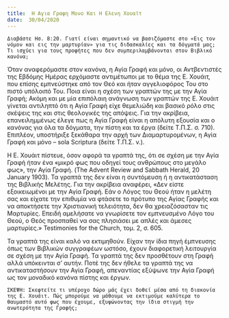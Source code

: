 ```yaml
---
title:  Η Αγια Γραφη Μονο Και Η Ελενη Χουαϊτ
date:  30/04/2020
---
```


`Διαβάστε Ησ. 8:20. Γιατί είναι σημαντικό να βασιζόμαστε στο «Εις τον νόμον και εις την μαρτυρίαν» για τις διδασκαλίες και τα δόγματά μας; Τι ισχύει για τους προφήτες που δεν συμπεριλαμβάνονται στον Βιβλικό κανόνα;`

Όταν αναφερόμαστε στον κανόνα, η Αγία Γραφή και μόνο, οι Αντβεντιστές της Εβδόμης Ημέρας ερχόμαστε αντιμέτωποι με το θέμα της Ε. Χουάιτ, που επίσης εμπνεύστηκε από τον Θεό και ήταν αγγελιοφόρος Του στο πιστό υπόλοιπό Του. Ποια είναι η σχέση των γραπτών της με την Αγία Γραφή; Ακόμη και με μία επιπόλαιη ανάγνωση των γραπτών της Ε. Χουάιτ γίνεται αντιληπτό ότι η Αγία Γραφή είχε θεμελιώδη και βασικό ρόλο στις σκέψεις της και στις θεολογικές της απόψεις. Για την ακρίβεια, επανειλημμένως έλεγε πως η Αγία Γραφή είναι η απόλυτη εξουσία και ο κανόνας για όλα τα δόγματα, την πίστη και τα έργα (δείτε Τ.Π.Σ. σ. 710). Επιπλέον, υποστήριξε ξεκάθαρα την αρχή των Διαμαρτυρομένων, η Αγία Γραφή και μόνο – sola Scriptura (δείτε Τ.Π.Σ. v.).

Η Ε. Χουάιτ πίστευε, όσον αφορά τα γραπτά της, ότι σε σχέση με την Αγία Γραφή ήταν ένα «μικρό φως που οδηγεί τους ανθρώπους στο μεγάλο φως», την Αγία Γραφή. (The Advent Review and Sabbath Herald, 20 January 1903). Τα γραπτά της δεν είναι η συντόμευση ή η αντικατάσταση της Βιβλικής Μελέτης. Για την ακρίβεια αναφέρει, «Δεν είστε εξοικειωμένοι με την Αγία Γραφή. Εάν ο Λόγος του Θεού ήταν η μελέτη σας και είχατε την επιθυμία να φτάσετε το πρότυπο της Αγίας Γραφής και να αποκτήσετε την Χριστιανική τελειότητα, δεν θα χρειαζόσασταν τις Μαρτυρίες. Επειδή αμελήσατε να γνωρίσετε τον εμπνευσμένο Λόγο του Θεού, ο Θεός προσπαθεί να σας πλησιάσει με απλές και άμεσες μαρτυρίες.» Testimonies for the Church, τομ. 2, σ. 605.

Τα γραπτά της είναι καλό να εκτιμηθούν. Είχαν την ίδια πηγή έμπνευσης όπως των Βιβλικών συγγραφέων ωστόσο, έχουν διαφορετική λειτουργία σε σχέση με την Αγία Γραφή. Τα γραπτά της δεν προσθέτουν στη Γραφή αλλά υπόκεινται σ’ αυτήν. Ποτέ της δεν ήθελε τα γραπτά της να αντικαταστήσουν την Αγία Γραφή, απεναντίας εξύψωνε την Αγία Γραφή ως τον μοναδικό κανόνα πίστης και έργων.

`ΣΚΕΨΗ: Σκεφτείτε τι υπέροχο δώρο μάς έχει δοθεί μέσα από τη διακονία της Ε. Χουάιτ. Πώς μπορούμε να μάθουμε να εκτιμούμε καλύτερα το θαυμαστό αυτό φως που έχουμε, εξυψώνοντας την ίδια στιγμή την ανωτερότητα της Γραφής;`